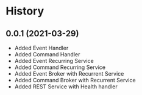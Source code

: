 History
=======

0.0.1 (2021-03-29)
------------------

* Added Event Handler
* Added Command Handler
* Added Event Recurring Service
* Added Command Recurring Service
* Added Event Broker with Recurrent Service
* Added Command Broker with Recurrent Service
* Added REST Service with Health handler

